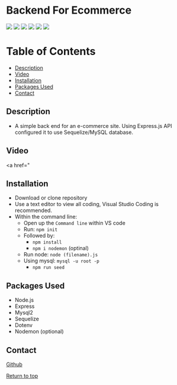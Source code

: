 # Backend For Ecommerce


![](https://img.shields.io/badge/Javascript-yellow.svg)
![](https://img.shields.io/badge/Express-red.svg)
![](https://img.shields.io/badge/Node.js-green.svg)
![](https://img.shields.io/badge/Mysql2-blue.svg)
![](https://img.shields.io/badge/Sequelize-purple.svg)
![](https://img.shields.io/badge/dotenv-gray.svg)

# Table of Contents
* [Description](#description)
* [Video](#Video)
* [Installation](#installation)
* [Packages Used](#packages-used)
* [Contact](#contact)


## Description
* A simple back end for an e-commerce site. Using Express.js API configured it to use Sequelize/MySQL database.

## Video
<a href="
## Installation

* Download or clone repository
* Use a text editor to view all coding, Visual Studio Coding is recommended.
* Within the command line:
   * Open up the <code>Command line</code> within VS code
   * Run: <code>npm init</code>
   * Followed by: 
        * <code>npm install</code>
        * <code>npm i nodemon</code> (optinal)
   * Run node: <code>node (filename).js</code>
   * Using mysql: <code>mysql -u root -p</code>
        * <code>npm run seed</code>


## Packages Used
  * Node.js
  * Express
  * Mysql2
  * Sequelize
  * Dotenv
  * Nodemon (optional)
 
## Contact
<a href="https://github.com/VAalchemist">Github</a><br/>


[Return to top](#backend-for-ecommerce)